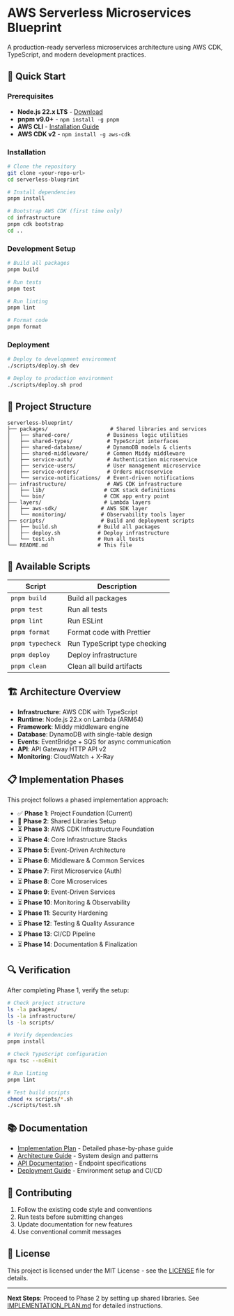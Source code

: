 # AWS Serverless Microservices Blueprint

A production-ready serverless microservices architecture using AWS CDK, TypeScript, and modern development practices.

## 🚀 Quick Start

### Prerequisites

- **Node.js 22.x LTS** - [Download](https://nodejs.org/)
- **pnpm v9.0+** - `npm install -g pnpm`
- **AWS CLI** - [Installation Guide](https://docs.aws.amazon.com/cli/latest/userguide/getting-started-install.html)
- **AWS CDK v2** - `npm install -g aws-cdk`

### Installation

```bash
# Clone the repository
git clone <your-repo-url>
cd serverless-blueprint

# Install dependencies
pnpm install

# Bootstrap AWS CDK (first time only)
cd infrastructure
pnpm cdk bootstrap
cd ..
```

### Development Setup

```bash
# Build all packages
pnpm build

# Run tests
pnpm test

# Run linting
pnpm lint

# Format code
pnpm format
```

### Deployment

```bash
# Deploy to development environment
./scripts/deploy.sh dev

# Deploy to production environment
./scripts/deploy.sh prod
```

## 📁 Project Structure

```
serverless-blueprint/
├── packages/                    # Shared libraries and services
│   ├── shared-core/            # Business logic utilities
│   ├── shared-types/           # TypeScript interfaces
│   ├── shared-database/        # DynamoDB models & clients
│   ├── shared-middleware/      # Common Middy middleware
│   ├── service-auth/           # Authentication microservice
│   ├── service-users/          # User management microservice
│   ├── service-orders/         # Orders microservice
│   └── service-notifications/  # Event-driven notifications
├── infrastructure/             # AWS CDK infrastructure
│   ├── lib/                   # CDK stack definitions
│   └── bin/                   # CDK app entry point
├── layers/                    # Lambda layers
│   ├── aws-sdk/              # AWS SDK layer
│   └── monitoring/           # Observability tools layer
├── scripts/                  # Build and deployment scripts
│   ├── build.sh             # Build all packages
│   ├── deploy.sh            # Deploy infrastructure
│   └── test.sh              # Run all tests
└── README.md                # This file
```

## 🔧 Available Scripts

| Script | Description |
|--------|-------------|
| `pnpm build` | Build all packages |
| `pnpm test` | Run all tests |
| `pnpm lint` | Run ESLint |
| `pnpm format` | Format code with Prettier |
| `pnpm typecheck` | Run TypeScript type checking |
| `pnpm deploy` | Deploy infrastructure |
| `pnpm clean` | Clean all build artifacts |

## 🏗️ Architecture Overview

- **Infrastructure**: AWS CDK with TypeScript
- **Runtime**: Node.js 22.x on Lambda (ARM64)
- **Framework**: Middy middleware engine
- **Database**: DynamoDB with single-table design
- **Events**: EventBridge + SQS for async communication
- **API**: API Gateway HTTP API v2
- **Monitoring**: CloudWatch + X-Ray

## 📋 Implementation Phases

This project follows a phased implementation approach:

- ✅ **Phase 1**: Project Foundation (Current)
- 🔄 **Phase 2**: Shared Libraries Setup
- ⏳ **Phase 3**: AWS CDK Infrastructure Foundation
- ⏳ **Phase 4**: Core Infrastructure Stacks
- ⏳ **Phase 5**: Event-Driven Architecture
- ⏳ **Phase 6**: Middleware & Common Services
- ⏳ **Phase 7**: First Microservice (Auth)
- ⏳ **Phase 8**: Core Microservices
- ⏳ **Phase 9**: Event-Driven Services
- ⏳ **Phase 10**: Monitoring & Observability
- ⏳ **Phase 11**: Security Hardening
- ⏳ **Phase 12**: Testing & Quality Assurance
- ⏳ **Phase 13**: CI/CD Pipeline
- ⏳ **Phase 14**: Documentation & Finalization

## 🔍 Verification

After completing Phase 1, verify the setup:

```bash
# Check project structure
ls -la packages/
ls -la infrastructure/
ls -la scripts/

# Verify dependencies
pnpm install

# Check TypeScript configuration
npx tsc --noEmit

# Run linting
pnpm lint

# Test build scripts
chmod +x scripts/*.sh
./scripts/test.sh
```

## 📚 Documentation

- [Implementation Plan](./IMPLEMENTATION_PLAN.md) - Detailed phase-by-phase guide
- [Architecture Guide](./docs/architecture.md) - System design and patterns
- [API Documentation](./docs/api.md) - Endpoint specifications
- [Deployment Guide](./docs/deployment.md) - Environment setup and CI/CD

## 🤝 Contributing

1. Follow the existing code style and conventions
2. Run tests before submitting changes
3. Update documentation for new features
4. Use conventional commit messages

## 📄 License

This project is licensed under the MIT License - see the [LICENSE](LICENSE) file for details.

---

**Next Steps**: Proceed to Phase 2 by setting up shared libraries. See [IMPLEMENTATION_PLAN.md](./IMPLEMENTATION_PLAN.md) for detailed instructions.